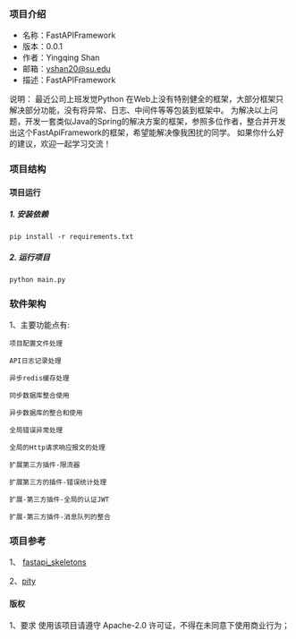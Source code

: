 ### 项目介绍

- 名称：FastAPIFramework
- 版本：0.0.1
- 作者：Yingqing Shan
- 邮箱：yshan20@su.edu
- 描述：FastAPIFramework

 说明：
    最近公司上班发觉Python 在Web上没有特别健全的框架，大部分框架只解决部分功能，没有将异常、日志、中间件等等包装到框架中。
    为解决以上问题，开发一套类似Java的Spring的解决方案的框架，参照多位作者，整合并开发出这个FastApiFramework的框架，希望能解决像我困扰的同学。
    如果你什么好的建议，欢迎一起学习交流！

### 项目结构





#### 项目运行
##### 1. 安装依赖
```shell
pip install -r requirements.txt
```
##### 2. 运行项目
```shell
python main.py
```


### 软件架构
1、主要功能点有:

    项目配置文件处理

    API日志记录处理

    异步redis缓存处理

    同步数据库整合使用

    异步数据库的整合和使用

    全局错误异常处理

    全局的Http请求响应报文的处理

    扩展第三方插件-限流器

    扩展第三方的插件-错误统计处理

    扩展-第三方插件-全局的认证JWT

    扩展-第三方插件-消息队列的整合


### 项目参考
1、 [fastapi_skeletons](https://gitee.com/xiaozhong1988/fastapi_skeletons)

2、[pity](https://github.com/wuranxu/pity)


#### 版权
1、要求
    使用该项目请遵守 Apache-2.0 许可证，不得在未同意下使用商业行为；